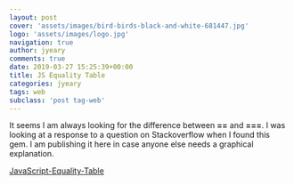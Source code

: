 ```yaml
---
layout: post
cover: 'assets/images/bird-birds-black-and-white-681447.jpg'
logo: 'assets/images/logo.jpg'
navigation: true
author: jyeary
comments: true
date: 2019-03-27 15:25:39+00:00
title: JS Equality Table
categories: jyeary
tags: web
subclass: 'post tag-web'
---
```


It seems I am always looking for the difference between **==** and **===**.  I was looking at a response to a question on Stackoverflow when I found this gem. I am publishing it here in case anyone else needs a graphical explanation.

[JavaScript-Equality-Table](https://dorey.github.io/JavaScript-Equality-Table/)  

